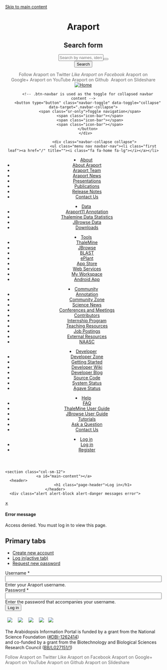 <!DOCTYPE html PUBLIC "-//W3C//DTD XHTML+RDFa 1.0//EN"
  "http://www.w3.org/MarkUp/DTD/xhtml-rdfa-1.dtd">
<html lang="en" dir="ltr" prefix="content: http://purl.org/rss/1.0/modules/content/ dc: http://purl.org/dc/terms/ foaf: http://xmlns.com/foaf/0.1/ og: http://ogp.me/ns# rdfs: http://www.w3.org/2000/01/rdf-schema# sioc: http://rdfs.org/sioc/ns# sioct: http://rdfs.org/sioc/types# skos: http://www.w3.org/2004/02/skos/core# xsd: http://www.w3.org/2001/XMLSchema#">
<head profile="http://www.w3.org/1999/xhtml/vocab">
  <meta charset="utf-8">
  <meta name="viewport" content="width=device-width, initial-scale=1.0">
  <meta http-equiv="Content-Type" content="text/html; charset=utf-8" />
<link rel="shortcut icon" href="https://www.araport.org/sites/default/files/favicon.ico" type="image/vnd.microsoft.icon" />
<meta name="Generator" content="Drupal 7 (http://drupal.org)" />
  <title>Log in | Araport</title>
  <link type="text/css" rel="stylesheet" href="https://www.araport.org/sites/default/files/css/css_lQaZfjVpwP_oGNqdtWCSpJT1EMqXdMiU84ekLLxQnc4.css" media="all" />
<link type="text/css" rel="stylesheet" href="https://www.araport.org/sites/default/files/css/css_oS0zb5wtkT82vhVM2TgeL_lcmGMaqPtK1Mnq5c8B1x0.css" media="all" />
<link type="text/css" rel="stylesheet" href="https://www.araport.org/sites/default/files/css/css_O7f4SuIE0ekoH_ga3PsCqr9W3yJ7nMyI1NwK209pLow.css" media="all" />
<link type="text/css" rel="stylesheet" href="https://www.araport.org/sites/default/files/css/css_3grmiJgkLa-Wf_sblRWGYUd_Rd-3Rkx0BXnywQesuDA.css" media="all" />
  <!-- HTML5 element support for IE6-8 -->
  <!--[if lt IE 9]>
    <script src="//html5shiv.googlecode.com/svn/trunk/html5.js"></script>
  <![endif]-->
  <script src="https://www.araport.org/sites/all/libraries/modernizr/modernizr.js?ojn3q9"></script>
<script src="//ajax.googleapis.com/ajax/libs/jquery/1.10.2/jquery.min.js"></script>
<script>window.jQuery || document.write("<script src='/sites/all/modules/contrib/jquery_update/replace/jquery/1.10/jquery.min.js'>\x3C/script>")</script>
<script src="https://www.araport.org/sites/default/files/js/js_3TykeRWpejhD4-J3vdlaNXdULg9xhOZhbsppK0o2bUs.js"></script>
<script src="https://www.araport.org/sites/default/files/js/js_UrFdW2n6b0N7qV6lw-3saxVhJ2XSVMkR8XpO_X8jlw4.js"></script>
<script src="https://www.araport.org/sites/default/files/js/js_gPqjYq7fqdMzw8-29XWQIVoDSWTmZCGy9OqaHppNxuQ.js"></script>
<script>(function(i,s,o,g,r,a,m){i["GoogleAnalyticsObject"]=r;i[r]=i[r]||function(){(i[r].q=i[r].q||[]).push(arguments)},i[r].l=1*new Date();a=s.createElement(o),m=s.getElementsByTagName(o)[0];a.async=1;a.src=g;m.parentNode.insertBefore(a,m)})(window,document,"script","//www.google-analytics.com/analytics.js","ga");ga("create", "UA-48916712-1", {"cookieDomain":".araport.org"});ga("send", "pageview");</script>
<script src="https://www.araport.org/sites/default/files/js/js_1548di5Y_MPBII-e8X0xk_H2AwhcpDx_1plelk-CVa4.js"></script>
<script>jQuery.extend(Drupal.settings, {"basePath":"\/","pathPrefix":"","ajaxPageState":{"theme":"araport_theme","theme_token":"26rcF48YaiWuACJAlkrlkDDuKhZLEj-Q9qbOIeD0TcY","js":{"sites\/all\/themes\/contrib\/bootstrap\/js\/bootstrap.js":1,"sites\/all\/libraries\/modernizr\/modernizr.js":1,"\/\/ajax.googleapis.com\/ajax\/libs\/jquery\/1.10.2\/jquery.min.js":1,"0":1,"misc\/jquery.once.js":1,"misc\/drupal.js":1,"sites\/all\/modules\/custom\/gateway-dna-drupal\/js\/swagger\/swagger-client.js":1,"sites\/all\/modules\/custom\/gateway-dna-drupal\/js\/Drupal.Agave.js":1,"sites\/all\/modules\/custom\/science_apps_workspace\/scripts\/science_apps_workspace.js":1,"sites\/all\/modules\/contrib\/google_analytics\/googleanalytics.js":1,"1":1,"sites\/all\/themes\/custom\/araport-theme\/bootstrap\/js\/affix.js":1,"sites\/all\/themes\/custom\/araport-theme\/bootstrap\/js\/alert.js":1,"sites\/all\/themes\/custom\/araport-theme\/bootstrap\/js\/button.js":1,"sites\/all\/themes\/custom\/araport-theme\/bootstrap\/js\/carousel.js":1,"sites\/all\/themes\/custom\/araport-theme\/bootstrap\/js\/collapse.js":1,"sites\/all\/themes\/custom\/araport-theme\/twbs-dropdown-doubletap\/js\/dropdown-doubletap.js":1,"sites\/all\/themes\/custom\/araport-theme\/bootstrap\/js\/modal.js":1,"sites\/all\/themes\/custom\/araport-theme\/bootstrap\/js\/tooltip.js":1,"sites\/all\/themes\/custom\/araport-theme\/bootstrap\/js\/popover.js":1,"sites\/all\/themes\/custom\/araport-theme\/bootstrap\/js\/scrollspy.js":1,"sites\/all\/themes\/custom\/araport-theme\/bootstrap\/js\/tab.js":1,"sites\/all\/themes\/custom\/araport-theme\/bootstrap\/js\/transition.js":1},"css":{"modules\/system\/system.base.css":1,"sites\/all\/modules\/custom\/araport_features\/araport_downloads\/araport_downloads.css":1,"sites\/all\/modules\/contrib\/date\/date_api\/date.css":1,"sites\/all\/modules\/contrib\/date\/date_popup\/themes\/datepicker.1.7.css":1,"modules\/field\/theme\/field.css":1,"sites\/all\/modules\/custom\/araport_features\/jbrowse_search\/jbrowse_search.css":1,"modules\/node\/node.css":1,"sites\/all\/modules\/custom\/science_apps_workspace\/styles\/science_apps_workspace.css":1,"sites\/all\/modules\/custom\/araport_features\/thalemine_search\/thalemine_search.css":1,"sites\/all\/modules\/contrib\/workflow\/workflow_admin_ui\/workflow_admin_ui.css":1,"sites\/all\/modules\/contrib\/views\/css\/views.css":1,"sites\/all\/modules\/contrib\/ctools\/css\/ctools.css":1,"sites\/all\/modules\/contrib\/panels\/css\/panels.css":1,"sites\/all\/libraries\/fontawesome\/css\/font-awesome.css":1,"sites\/all\/themes\/custom\/araport-theme\/css\/style.css":1,"sites\/all\/themes\/custom\/araport-theme\/css\/homebox.css":1,"sites\/all\/themes\/custom\/araport-theme\/css\/araport.css":1}},"agave":{"baseURL":"https:\/\/api.araport.org","token":null},"googleanalytics":{"trackOutbound":1,"trackMailto":1,"trackDownload":1,"trackDownloadExtensions":"7z|aac|arc|arj|asf|asx|avi|bin|csv|doc(x|m)?|dot(x|m)?|exe|flv|gif|gz|gzip|hqx|jar|jpe?g|js|mp(2|3|4|e?g)|mov(ie)?|msi|msp|pdf|phps|png|ppt(x|m)?|pot(x|m)?|pps(x|m)?|ppam|sld(x|m)?|thmx|qtm?|ra(m|r)?|sea|sit|tar|tgz|torrent|txt|wav|wma|wmv|wpd|xls(x|m|b)?|xlt(x|m)|xlam|xml|z|zip","trackDomainMode":"1"},"urlIsAjaxTrusted":{"\/user\/login?destination=download_file\/Araport11_Release_201606\/annotation\/README.201606.md":true},"bootstrap":{"anchorsFix":0,"anchorsSmoothScrolling":1,"formHasError":1,"popoverEnabled":1,"popoverOptions":{"animation":1,"html":0,"placement":"top","selector":"","trigger":"click","triggerAutoclose":1,"title":"","content":"","delay":0,"container":"body"},"tooltipEnabled":0,"tooltipOptions":{"animation":1,"html":0,"placement":"top","selector":"","trigger":"hover focus","delay":0,"container":"body"}}});</script>
  <script type="text/javascript">jQuery.curCSS=jQuery.css;</script>
</head>
<body class="html not-front not-logged-in no-sidebars page-user page-user-login navbar-is-static-top" >
  <div id="skip-link">
    <a href="#main-content" class="element-invisible element-focusable">Skip to main content</a>
  </div>
    <header>
  <h1 class="sr-only">Araport</h1>
  <div class="container pre-header">
            <div class="region region-header">
    <section id="block-search-form" class="block block-search clearfix">

      
  <form class="form-search content-search" action="/user/login?destination=download_file/Araport11_Release_201606/annotation/README.201606.md" method="post" id="search-block-form" accept-charset="UTF-8"><div><div>
      <h2 class="element-invisible">Search form</h2>
    <div class="input-group"><input title="Enter the terms you wish to search for." placeholder="Search by names, identifiers, keywords ..." id="Frontpage_Search_Form" class="form-control form-text" type="text" name="search_block_form" value="" size="15" maxlength="128" /><span class="input-group-btn"><button type="submit" class="btn btn-default"><span class="icon glyphicon glyphicon-search" aria-hidden="true"></span></button></span></div><div class="form-actions form-wrapper form-group" id="edit-actions--2"><input class="element-invisible btn btn-primary form-submit form-submit" type="submit" id="edit-submit--2" name="op" value="Search">
</div><input type="hidden" name="form_build_id" value="form-VUL578GjRgtnGtEe9RUMojKPQnseNeVIPRp9Rsq3Mcs" />
<input type="hidden" name="form_id" value="search_block_form" />
</div>
</div></form>
</section>
<section id="block-block-14" class="block block-block clearfix">

      
  <div class="social-header">
<a style="text-decoration:none;color:#666" href="https://twitter.com/araport" title="Follow Araport on Twitter" target="_blank"><i class="fa fa-2x fa-twitter"></i><span class="sr-only">Follow Araport on Twitter</span></a> <a style="text-decoration:none;color:#666" href="https://www.facebook.com/ArabidopsisInformationPortal" title="Like Araport on Facebook" target="_blank"><i class="fa fa-2x fa-facebook-official"><span class="sr-only">Like Araport on Facebook</span></i></a> <a style="text-decoration:none;color:#666" href="https://plus.google.com/102440391251104841127/about" title="Araport on Google+" target="_blank" class="fa fa-2x fa-google-plus"><span class="sr-only">Araport on Google+</span></a> <a style="text-decoration:none;color:#666" href="https://www.youtube.com/channel/UCpRoMGURY-Zoil8G_VVxH9Q" title="Araport on YouTube" target="_blank"><i class="fa fa-2x fa-youtube"></i><span class="sr-only">Araport on YouTube</span></a> <a style="text-decoration:none;color:#666" href="https://github.com/Arabidopsis-Information-Portal" title="Araport on Github" target="_blank"><i class="fa fa-2x fa-github"></i><span class="sr-only">Araport on Github</span></a>  <a style="text-decoration:none;color:#666" href="http://www.slideshare.net/araport" title="Araport on Slideshare" target="_blank"><i class="fa fa-2x fa-slideshare"></i><span class="sr-only">Araport on Slideshare</span></a>
</div>

</section>
  </div>
      </div>
  <div id="navbar" class="navbar navbar-static-top navbar-default" role="navigation">
    <div class="container">
      <div class="navbar-header">
                <span id="logo" class="logo">
          <a href="/" title="Home">
            <img src="https://www.araport.org/sites/all/themes/custom/araport-theme/logo.png" alt="Home" />
          </a>
        </span>
        	
        <!-- .btn-navbar is used as the toggle for collapsed navbar content -->
        <button type="button" class="navbar-toggle" data-toggle="collapse" data-target=".navbar-collapse">
          <span class="sr-only">Toggle navigation</span>
          <span class="icon-bar"></span>
          <span class="icon-bar"></span>
          <span class="icon-bar"></span>
        </button>
      </div>

              <div class="navbar-collapse collapse">
                      <ul class="menu nav navbar-nav"><li class="first leaf"><a href="/" title=""><i class="fa fa-home fa-lg"></i></a></li>
<li class="expanded dropdown"><a href="/node/137" data-target="#" class="dropdown-toggle" data-toggle="dropdown">About <span class="caret"></span></a><ul class="dropdown-menu"><li class="first leaf"><a href="/about" title="">About Araport</a></li>
<li class="leaf"><a href="/about/team" title="">Araport Team</a></li>
<li class="leaf"><a href="/community/news/araport" title="">Araport News</a></li>
<li class="leaf"><a href="/presentations">Presentations</a></li>
<li class="leaf"><a href="/publications" title="">Publications</a></li>
<li class="leaf"><a href="/release-notes" title="">Release Notes</a></li>
<li class="last leaf"><a href="/contact" title="">Contact Us</a></li>
</ul></li>
<li class="expanded dropdown"><a href="/data/araport11" title="" data-target="#" class="dropdown-toggle" data-toggle="dropdown">Data <span class="caret"></span></a><ul class="dropdown-menu"><li class="first leaf"><a href="/data/araport11" title="">Araport11 Annotation</a></li>
<li class="leaf"><a href="/thalemine/data-statistics" title="">Thalemine Data Statistics</a></li>
<li class="leaf"><a href="/jbrowse/data-statistics">JBrowse Data</a></li>
<li class="last leaf"><a href="/downloads" title="">Downloads</a></li>
</ul></li>
<li class="expanded dropdown"><a href="/data" title="" data-target="#" class="dropdown-toggle" data-toggle="dropdown">Tools <span class="caret"></span></a><ul class="dropdown-menu"><li class="first leaf"><a href="http://apps.araport.org/thalemine" title="Arabidopsis-specific Intermine query interface.">ThaleMine <i class="fa fa-external-link"></i> </a></li>
<li class="leaf"><a href="https://apps.araport.org/jbrowse/?data=arabidopsis" title="Link to TAIR10-sourced Arabidopsis thaliana Jbrowse ">JBrowse <i class="fa fa-external-link"></i> </a></li>
<li class="leaf"><a href="/welcome-blast" title="">BLAST</a></li>
<li class="leaf"><a href="/eplant" title="">ePlant</a></li>
<li class="leaf"><a href="/apps/catalog" title="">App Store</a></li>
<li class="leaf"><a href="/api-explorer" title="">Web Services</a></li>
<li class="leaf"><a href="/workspace" title="Link to user workspace">My Workspace</a></li>
<li class="last leaf"><a href="https://www.araport.org/help/faq#t347n773" title="">Android App</a></li>
</ul></li>
<li class="expanded dropdown"><a href="/community" title="" data-target="#" class="dropdown-toggle" data-toggle="dropdown">Community <span class="caret"></span></a><ul class="dropdown-menu"><li class="first leaf"><a href="/community/annotation" title="">Annotation</a></li>
<li class="leaf"><a href="/community" title="">Community Zone</a></li>
<li class="leaf"><a href="/community/news" title="">Science News</a></li>
<li class="leaf"><a href="/community/conferences-and-meetings" title="">Conferences and Meetings</a></li>
<li class="leaf"><a href="/community-contributors">Contributors</a></li>
<li class="leaf"><a href="/araport-internship-program">Internship Program</a></li>
<li class="leaf"><a href="/resources-biology-teachers" title="">Teaching Resources</a></li>
<li class="leaf"><a href="/community/jobs" title="">Job Postings</a></li>
<li class="leaf"><a href="/community/links" title="">External Resources</a></li>
<li class="last leaf"><a href="/community/group/naasc" title="NAASC">NAASC</a></li>
</ul></li>
<li class="expanded dropdown"><a href="/devzone" title="" data-target="#" class="dropdown-toggle" data-toggle="dropdown">Developer <span class="caret"></span></a><ul class="dropdown-menu"><li class="first leaf"><a href="/devzone" title="">Developer Zone</a></li>
<li class="leaf"><a href="/docs" title="">Getting Started</a></li>
<li class="leaf"><a href="/devzone/wiki" title="">Developer Wiki</a></li>
<li class="leaf"><a href="/devzone/blog" title="">Developer Blog</a></li>
<li class="leaf"><a href="/open-source" title="">Source Code</a></li>
<li class="leaf"><a href="https://www.araport.org/status" title="Current System Status">System Status</a></li>
<li class="last leaf"><a href="http://status.agaveapi.co/" title="">Agave Status <i class="fa fa-external-link"></i></a></li>
</ul></li>
<li class="expanded dropdown"><a href="/help/faq" title="" data-target="#" class="dropdown-toggle" data-toggle="dropdown">Help <span class="caret"></span></a><ul class="dropdown-menu"><li class="first leaf"><a href="/help/faq" title="">FAQ</a></li>
<li class="leaf"><a href="/thalemine/user-guide">ThaleMine User Guide</a></li>
<li class="leaf"><a href="/jbrowse/user-guide">JBrowse User Guide</a></li>
<li class="leaf"><a href="/tutorials">Tutorials</a></li>
<li class="leaf"><a href="/community/ask" title="">Ask a Question</a></li>
<li class="last leaf"><a href="/contact" title="">Contact Us</a></li>
</ul></li>
<li class="last expanded active-trail dropdown active"><a href="/user/login?current=user/login" title="" class="active-trail dropdown-toggle active" data-target="#" data-toggle="dropdown"><i class="fa fa-lock"></i> Log in <span class="caret"></span></a><ul class="dropdown-menu"><li class="first leaf active-trail active"><a href="/user/login?current=user/login" title="" class="active-trail active">Log in</a></li>
<li class="last leaf"><a href="/user/register" title="">Register</a></li>
</ul></li>
</ul>                                      </div>
          </div>
  </div>
</header>

<div class="main-container container" role="main">
  <div class="row">
    
    <section class="col-sm-12">
                  <a id="main-content"></a>
      <header>
                          <h1 class="page-header">Log in</h1>
                      </header>
      <div class="alert alert-block alert-danger messages error">
  <a class="close" data-dismiss="alert" href="#">&times;</a>
<h4 class="element-invisible">Error message</h4>
Access denied. You must log in to view this page.</div>
      <nav>
                  <h2 class="element-invisible">Primary tabs</h2><ul class="tabs--primary nav nav-tabs"><li><a href="/user/register">Create new account</a></li>
<li class="active"><a href="/user" class="active">Log in<span class="element-invisible">(active tab)</span></a></li>
<li><a href="/user/password">Request new password</a></li>
</ul>              </nav>
                  <form action="/user/login?destination=download_file/Araport11_Release_201606/annotation/README.201606.md" method="post" id="user-login" accept-charset="UTF-8"><div><div class="form-item form-item-name form-type-textfield form-group"> <label class="control-label" for="edit-name">Username <span class="form-required" title="This field is required.">*</span></label>
<input class="form-control form-text required" type="text" id="edit-name" name="name" value="" size="60" maxlength="60" /><div class="help-block">Enter your Araport username.</div></div><div class="form-item form-item-pass form-type-password form-group"> <label class="control-label" for="edit-pass">Password <span class="form-required" title="This field is required.">*</span></label>
<input class="form-control form-text required" type="password" id="edit-pass" name="pass" size="60" maxlength="128" /><div class="help-block">Enter the password that accompanies your username.</div></div><input type="hidden" name="form_build_id" value="form-KMC1tsxq12nmLA8yqCI2QtbPelp8im5RKp_vqkkvhRw" />
<input type="hidden" name="form_id" value="user_login" />
<div class="form-actions form-wrapper form-group" id="edit-actions"><input type="submit" id="edit-submit" name="op" value="Log in" class="btn btn-default form-submit form-submit">
</div></div></form>          </section>

    
  </div>

  </div>
<footer class="footer container">
    <div class="region region-footer">
    <section id="block-block-1" class="block block-block clearfix">

      
  <style type="text/css">
.footer-partners > a {
  display: inline-block;
  margin: .5em;
}
</style>
<div class="text-center footer-partners">
  <a href="http://www.jcvi.org/" target="_blank"><img src="/sites/default/files/jcvi.jpg"></a>
  <a href="http://www.tacc.utexas.edu" target="_blank"><img src="/sites/default/files/tacc.jpg"></a>
  <a href="http://www.cam.ac.uk/" target="_blank"><img src="/sites/default/files/cambridge.jpg"></a>
  <a href="http://intermine.org" target="_blank"><img src="/sites/default/files/intermine.jpg"></a><a href="http://iplantcollaborative.org" target="_blank"><img src="/sites/default/files/iplant.jpg"></a>
</div>
<p class="text-center">
  The Arabidopsis Information Portal is funded by a grant from the National 
  Science Foundation (<a href="http://www.nsf.gov/awardsearch/showAward?AWD_ID=1262414" target="_blank">#DBI-1262414</a>)
  <br> and co-funded by a grant from the Biotechnology and Biological Sciences 
  Research Council (<a href="http://www.bbsrc.ac.uk/pa/grants/AwardDetails.aspx?FundingReference=BB/L027151/1" target="_blank">BB/L027151/1</a>)
</p>
<p class="text-center">
  <a style="text-decoration:none;color:#666" href="https://twitter.com/araport" title="Follow Araport on Twitter" target="_blank">
    <i class="fa fa-2x fa-twitter"></i>
    <span class="sr-only">Follow Araport on Twitter</span>
  </a>
  <a style="text-decoration:none;color:#666" href="https://www.facebook.com/ArabidopsisInformationPortal" title="Like Araport on Facebook" target="_blank">
    <i class="fa fa-2x fa-facebook-official"></i>
    <span class="sr-only">Like Araport on Facebook</span>
  </a>
  <a style="text-decoration:none;color:#666" href="https://plus.google.com/102440391251104841127/about" title="Araport on Google+" target="_blank">
    <i class="fa fa-2x fa-google-plus"></i>
    <span class="sr-only">Araport on Google+</span>
  </a>
  <a style="text-decoration:none;color:#666" href="https://www.youtube.com/channel/UCpRoMGURY-Zoil8G_VVxH9Q" title="Araport on YouTube" target="_blank">
    <i class="fa fa-2x fa-youtube"></i>
    <span class="sr-only">Araport on YouTube</span>
  </a>
  <a style="text-decoration:none;color:#666" href="https://github.com/Arabidopsis-Information-Portal" title="Araport on Github" target="_blank">
    <i class="fa fa-2x fa-github"></i>
    <span class="sr-only">Araport on Github</span>
  </a>
  <a style="text-decoration:none;color:#666" href="http://www.slideshare.net/araport" title="Araport on Slideshare" target="_blank">
    <i class="fa fa-2x fa-slideshare"></i>
    <span class="sr-only">Araport on Slideshare</span>
  </a>
</p>
<script>
jQuery.curCSS = jQuery.css;
</script>

</section>
  </div>
</footer>
  <script src="https://www.araport.org/sites/default/files/js/js_L50O_PWoAuMOxVjnzZCkNSSmI0kFwhZsO1_KS8WnGKw.js"></script>
</body>
</html>
